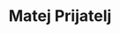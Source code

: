 ---
SICRIS: null
draft: false
fixName: matej_prijatelj
lab: null
labPos: null
location: null
mailInfo: matej.prijatelj@ijs.si
officeHours: null
profName: Assist. Matej Prijatelj
profTitle: Collaborator
telephoneInfo: null
title: Matej Prijatelj
---
